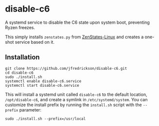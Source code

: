 # disable-c6

A systemd service to disable the C6 state upon system boot, preventing Ryzen freezes.

This simply installs `zenstates.py` from [ZenStates-Linux](https://github.com/r4m0n/ZenStates-Linux) and creates a one-shot service based on it.

## Installation

```
git clone https://github.com/jfredrickson/disable-c6.git
cd disable-c6
sudo ./install.sh
systemctl enable disable-c6.service
systemctl start disable-c6.service
```

This will install a systemd unit called `disable-c6` to the default location, `/opt/disable-c6`, and create a symlink in `/etc/systemd/system`. You can customize the install prefix by running the `install.sh` script with the `--prefix` parameter:

```
sudo ./install.sh --prefix=/usr/local
```
